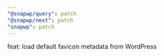 ```yaml
---
"@snapwp/query": patch
"@snapwp/next": patch
"snapwp": patch
---
```


feat: load default favicon metadata from WordPress
